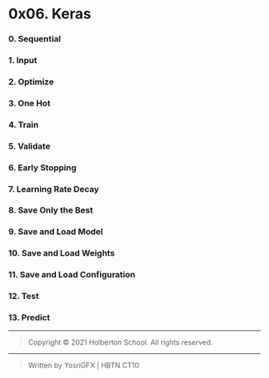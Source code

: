 # 0x06. Keras
### 0. Sequential
### 1. Input
### 2. Optimize
### 3. One Hot
### 4. Train
### 5. Validate
### 6. Early Stopping
### 7. Learning Rate Decay
### 8. Save Only the Best
### 9. Save and Load Model
### 10. Save and Load Weights
### 11. Save and Load Configuration
### 12. Test
### 13. Predict
---
> Copyright © 2021 Holberton School. All rights reserved.
---
> Written by YosriGFX | HBTN CT10
